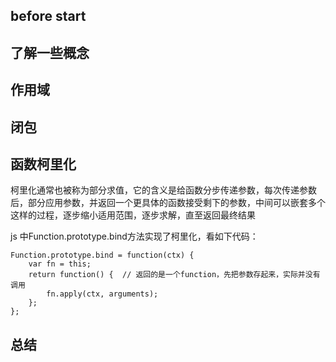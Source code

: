 ## before start

## 了解一些概念

## 作用域

## 闭包

## 函数柯里化
柯里化通常也被称为部分求值，它的含义是给函数分步传递参数，每次传递参数后，部分应用参数，并返回一个更具体的函数接受剩下的参数，中间可以嵌套多个这样的过程，逐步缩小适用范围，逐步求解，直至返回最终结果

js 中Function.prototype.bind方法实现了柯里化，看如下代码：

```
Function.prototype.bind = function(ctx) {
    var fn = this;
    return function() {  // 返回的是一个function，先把参数存起来，实际并没有调用
        fn.apply(ctx, arguments);
    };
};
```



## 总结